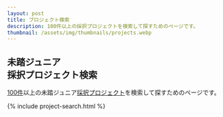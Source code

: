 ```yaml
---
layout: post
title: プロジェクト検索
description: 100件以上の採択プロジェクトを検索して探すためのページです。
thumbnail: /assets/img/thumbnails/projects.webp
---
```


<div class="projects">
  <h2>未踏ジュニア<br class="ph">採択プロジェクト検索</h2>
  <p>
    <a href='/stats#total'>100件</a>以上の未踏ジュニア<a href='/projects'>採択プロジェクト</a>を検索して探すためのページです。
  </p>
  

  {% include project-search.html %}
</div>
